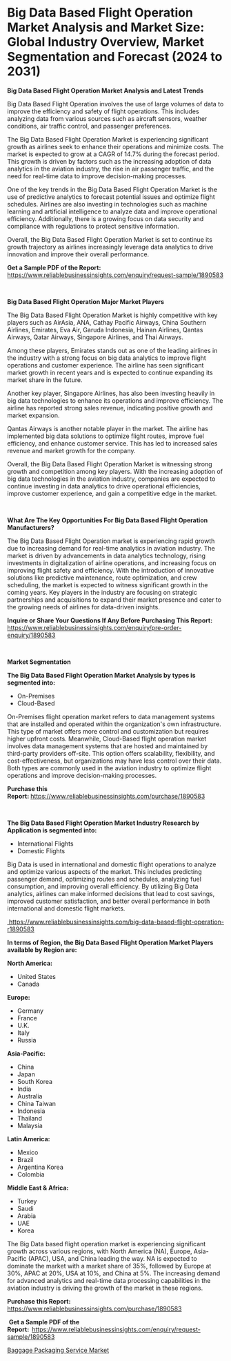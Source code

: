 <p><h1>Big Data Based Flight Operation Market Analysis and Market Size: Global Industry Overview, Market Segmentation and Forecast (2024 to 2031)</h1></p><p><strong>Big Data Based Flight Operation Market Analysis and Latest Trends</strong></p>
<p><p>Big Data Based Flight Operation involves the use of large volumes of data to improve the efficiency and safety of flight operations. This includes analyzing data from various sources such as aircraft sensors, weather conditions, air traffic control, and passenger preferences.</p><p>The Big Data Based Flight Operation Market is experiencing significant growth as airlines seek to enhance their operations and minimize costs. The market is expected to grow at a CAGR of 14.7% during the forecast period. This growth is driven by factors such as the increasing adoption of data analytics in the aviation industry, the rise in air passenger traffic, and the need for real-time data to improve decision-making processes.</p><p>One of the key trends in the Big Data Based Flight Operation Market is the use of predictive analytics to forecast potential issues and optimize flight schedules. Airlines are also investing in technologies such as machine learning and artificial intelligence to analyze data and improve operational efficiency. Additionally, there is a growing focus on data security and compliance with regulations to protect sensitive information.</p><p>Overall, the Big Data Based Flight Operation Market is set to continue its growth trajectory as airlines increasingly leverage data analytics to drive innovation and improve their overall performance.</p></p>
<p><strong>Get a Sample PDF of the Report:&nbsp;</strong> <a href="https://www.reliablebusinessinsights.com/enquiry/request-sample/1890583">https://www.reliablebusinessinsights.com/enquiry/request-sample/1890583</a></p>
<p>&nbsp;</p>
<p><strong>Big Data Based Flight Operation Major Market Players</strong></p>
<p><p>The Big Data Based Flight Operation Market is highly competitive with key players such as AirAsia, ANA, Cathay Pacific Airways, China Southern Airlines, Emirates, Eva Air, Garuda Indonesia, Hainan Airlines, Qantas Airways, Qatar Airways, Singapore Airlines, and Thai Airways. </p><p>Among these players, Emirates stands out as one of the leading airlines in the industry with a strong focus on big data analytics to improve flight operations and customer experience. The airline has seen significant market growth in recent years and is expected to continue expanding its market share in the future. </p><p>Another key player, Singapore Airlines, has also been investing heavily in big data technologies to enhance its operations and improve efficiency. The airline has reported strong sales revenue, indicating positive growth and market expansion.</p><p>Qantas Airways is another notable player in the market. The airline has implemented big data solutions to optimize flight routes, improve fuel efficiency, and enhance customer service. This has led to increased sales revenue and market growth for the company.</p><p>Overall, the Big Data Based Flight Operation Market is witnessing strong growth and competition among key players. With the increasing adoption of big data technologies in the aviation industry, companies are expected to continue investing in data analytics to drive operational efficiencies, improve customer experience, and gain a competitive edge in the market.</p></p>
<p>&nbsp;</p>
<p><strong>What Are The Key Opportunities For Big Data Based Flight Operation Manufacturers?</strong></p>
<p><p>The Big Data Based Flight Operation market is experiencing rapid growth due to increasing demand for real-time analytics in aviation industry. The market is driven by advancements in data analytics technology, rising investments in digitalization of airline operations, and increasing focus on improving flight safety and efficiency. With the introduction of innovative solutions like predictive maintenance, route optimization, and crew scheduling, the market is expected to witness significant growth in the coming years. Key players in the industry are focusing on strategic partnerships and acquisitions to expand their market presence and cater to the growing needs of airlines for data-driven insights.</p></p>
<p><strong>Inquire or Share Your Questions If Any Before Purchasing This Report:</strong> <a href="https://www.reliablebusinessinsights.com/enquiry/pre-order-enquiry/1890583">https://www.reliablebusinessinsights.com/enquiry/pre-order-enquiry/1890583</a></p>
<p>&nbsp;</p>
<p><strong>Market Segmentation</strong></p>
<p><strong>The Big Data Based Flight Operation Market Analysis by types is segmented into:</strong></p>
<p><ul><li>On-Premises</li><li>Cloud-Based</li></ul></p>
<p><p>On-Premises flight operation market refers to data management systems that are installed and operated within the organization's own infrastructure. This type of market offers more control and customization but requires higher upfront costs. Meanwhile, Cloud-Based flight operation market involves data management systems that are hosted and maintained by third-party providers off-site. This option offers scalability, flexibility, and cost-effectiveness, but organizations may have less control over their data. Both types are commonly used in the aviation industry to optimize flight operations and improve decision-making processes.</p></p>
<p><strong>Purchase this Report:&nbsp;</strong><a href="https://www.reliablebusinessinsights.com/purchase/1890583">https://www.reliablebusinessinsights.com/purchase/1890583</a></p>
<p>&nbsp;</p>
<p><strong>The Big Data Based Flight Operation Market Industry Research by Application is segmented into:</strong></p>
<p><ul><li>International Flights</li><li>Domestic Flights</li></ul></p>
<p><p>Big Data is used in international and domestic flight operations to analyze and optimize various aspects of the market. This includes predicting passenger demand, optimizing routes and schedules, analyzing fuel consumption, and improving overall efficiency. By utilizing Big Data analytics, airlines can make informed decisions that lead to cost savings, improved customer satisfaction, and better overall performance in both international and domestic flight markets.</p></p>
<p><a href="https://www.reliablebusinessinsights.com/big-data-based-flight-operation-r1890583">&nbsp;https://www.reliablebusinessinsights.com/big-data-based-flight-operation-r1890583</a></p>
<p><strong>In terms of Region, the Big Data Based Flight Operation Market Players available by Region are:</strong></p>
<p>
    <p> <strong> North America: </strong>
        <ul>
            <li>United States</li>
            <li>Canada</li>
        </ul>
        </p> 
    <p> <strong> Europe: </strong>
        <ul>
            <li>Germany</li>
            <li>France</li>
            <li>U.K.</li>
            <li>Italy</li>
            <li>Russia</li>
        </ul>
        </p> 
    <p> <strong> Asia-Pacific: </strong>
        <ul>
            <li>China</li>
            <li>Japan</li>
            <li>South Korea</li>
            <li>India</li>
            <li>Australia</li>
            <li>China Taiwan</li>
            <li>Indonesia</li>
            <li>Thailand</li>
            <li>Malaysia</li>
        </ul>
        </p> 
    <p> <strong> Latin America: </strong>
        <ul>
            <li>Mexico</li>
            <li>Brazil</li>
            <li>Argentina Korea</li>
            <li>Colombia</li>
        </ul>
        </p> 
    <p> <strong> Middle East & Africa: </strong>
        <ul>
            <li>Turkey</li>
            <li>Saudi</li>
            <li>Arabia</li>
            <li>UAE</li>
            <li>Korea</li>
        </ul>
    </p>
    </p>
<p><p>The Big Data based flight operation market is experiencing significant growth across various regions, with North America (NA), Europe, Asia-Pacific (APAC), USA, and China leading the way. NA is expected to dominate the market with a market share of 35%, followed by Europe at 30%, APAC at 20%, USA at 10%, and China at 5%. The increasing demand for advanced analytics and real-time data processing capabilities in the aviation industry is driving the growth of the market in these regions.</p></p>
<p><strong>Purchase this Report: </strong><a href="https://www.reliablebusinessinsights.com/purchase/1890583">https://www.reliablebusinessinsights.com/purchase/1890583</a></p>
<p>&nbsp;<strong>Get a Sample PDF of the Report:&nbsp;&nbsp;</strong><a href="https://www.reliablebusinessinsights.com/enquiry/request-sample/1890583">https://www.reliablebusinessinsights.com/enquiry/request-sample/1890583</a></p>
<p><strong></strong></p>
<p><p><a href="https://github.com/pjcfca/Market-Research-Report-List-3/blob/main/baggage-packaging-service-market.md">Baggage Packaging Service Market</a></p></p>
